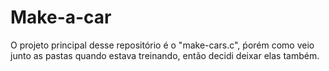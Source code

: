 # Make-a-car
O projeto principal desse repositório é o "make-cars.c", ṕorém como veio junto as pastas quando estava treinando, então decidi deixar elas também.
